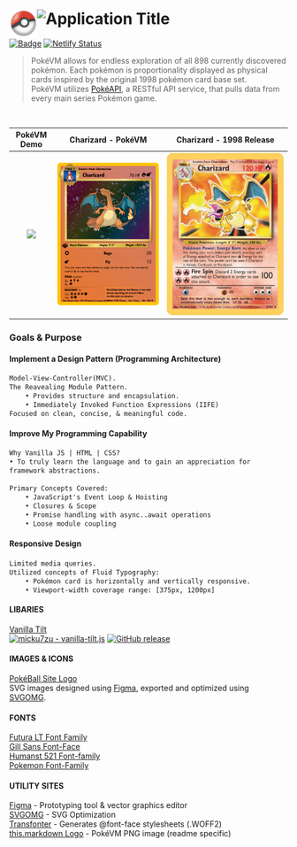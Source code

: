 # ![Application Title](https://fontmeme.com/permalink/211102/9fbe96f6795f1efd2ced02ad9dae1756.png) <img class="site-logo" src="./resources/img/pokeball.png" alt="pokeball-img" height="50" align="left">
[![Badge](https://dkkvuysm0n0p.runkit.sh)](https://pokevm.netlify.app)
[![Netlify Status](https://api.netlify.com/api/v1/badges/fde35762-58ae-48a5-8678-722cf4ce28c4/deploy-status)](https://app.netlify.com/sites/pokevm/deploys)

> PokéVM allows for endless exploration of all 898 currently discovered pokémon. Each pokémon is proportionality displayed as physical cards inspired by the original 1998 pokémon card base set.<br>
> PokéVM utilizes [PokéAPI](https://pokeapi.co/), a RESTful API service, that pulls data from every main series Pokémon game.


<br>

| PokéVM Demo | Charizard - PokéVM | Charizard - 1998 Release |
|     :---:   |        :---:       |          :---:           |
| <img src="./resources/gif/pokeVM-demo.gif" height="100%"> | <img src="./resources/img/charizard-pokevm.png" height="100%"> | <img src="./resources/img/charizard1998.png" height="100%"> |


### Goals & Purpose
#### Implement a Design Pattern (Programming Architecture)
```text
Model-View-Controller(MVC).
The Reavealing Module Pattern.
    • Provides structure and encapsulation.
    • Immediately Invoked Function Expressions (IIFE)
Focused on clean, concise, & meaningful code.
```

#### Improve My Programming Capability
```text
Why Vanilla JS | HTML | CSS?
• To truly learn the language and to gain an appreciation for framework abstractions.

Primary Concepts Covered:
    • JavaScript's Event Loop & Hoisting
    • Closures & Scope
    • Promise handling with async..await operations
    • Loose module coupling
```

#### Responsive Design
```text
Limited media queries.
Utilized concepts of Fluid Typography:
    • Pokémon card is horizontally and vertically responsive.
    • Viewport-width coverage range: [375px, 1200px]
```

#### LIBARIES
[Vanilla Tilt](https://micku7zu.github.io/vanilla-tilt.js/)<br>
<a href="https://github.com/micku7zu/vanilla-tilt.js"><img src="https://img.shields.io/static/v1?label=micku7zu&message=vanilla-tilt.js&color=blue&logo=github" alt="micku7zu - vanilla-tilt.js"></a>
<a href="https://github.com/micku7zu/vanilla-tilt.js/releases/"><img src="https://img.shields.io/github/release/micku7zu/vanilla-tilt.js?include_prereleases=&sort=semver&color=blue" alt="GitHub release"></a>

#### IMAGES & ICONS
[PokéBall Site Logo](https://www.pngegg.com/en/png-wnotu)<br>
SVG images designed using [Figma](https://www.figma.com/), exported and optimized using [SVGOMG](https://jakearchibald.github.io/svgomg/).
#### FONTS
[Futura LT Font Family](https://www.cufonfonts.com/font/futura-lt)<br>
[Gill Sans Font-Face](https://www.cufonfonts.com/font/gill-sans-std)<br>
[Humanst 521 Font-family](https://freefontsdownload.net/free-humanst521-bt-font-30991.htm)<br>
[Pokemon Font-Family](https://fontmeme.com/fonts/pokmon-font/)
#### UTILITY SITES
[Figma](https://www.figma.com/) - Prototyping tool & vector graphics editor<br>
[SVGOMG](https://jakearchibald.github.io/svgomg/) - SVG Optimization<br>
[Transfonter](https://transfonter.org/) - Generates @font-face stylesheets (.WOFF2)<br>
[this.markdown Logo](https://fontmeme.com/pokemon-font/) - PokéVM PNG image (readme specific)